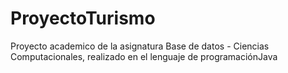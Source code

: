 # ProyectoTurismo
Proyecto academico de la asignatura Base de datos - Ciencias Computacionales, realizado en el lenguaje de programaciónJava 
